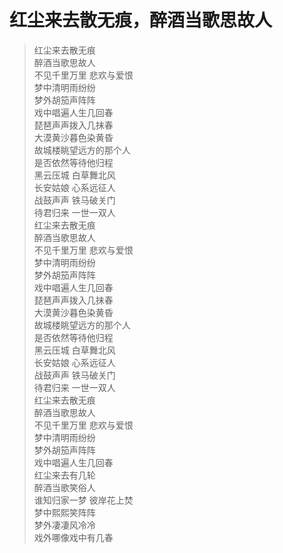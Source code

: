 # 红尘来去散无痕，醉酒当歌思故人


>红尘来去散无痕<br>
>醉酒当歌思故人<br>
>不见千里万里 悲欢与爱恨<br>
>梦中清明雨纷纷<br>
>梦外胡笳声阵阵<br>
>戏中唱遍人生几回春<br>
>琵琶声声拨入几抹春<br>
>大漠黄沙暮色染黄昏<br>
>故城楼眺望远方的那个人<br>
>是否依然等待他归程<br>
>黑云压城 白草舞北风<br>
>长安姑娘 心系远征人<br>
>战鼓声声 铁马破关门<br>
>待君归来 一世一双人<br>
>红尘来去散无痕<br>
>醉酒当歌思故人<br>
>不见千里万里 悲欢与爱恨<br>
>梦中清明雨纷纷<br>
>梦外胡笳声阵阵<br>
>戏中唱遍人生几回春<br>
>琵琶声声拨入几抹春<br>
>大漠黄沙暮色染黄昏<br>
>故城楼眺望远方的那个人<br>
>是否依然等待他归程<br>
>黑云压城 白草舞北风<br>
>长安姑娘 心系远征人<br>
>战鼓声声 铁马破关门<br>
>待君归来 一世一双人<br>
>红尘来去散无痕<br>
>醉酒当歌思故人<br>
>不见千里万里 悲欢与爱恨<br>
>梦中清明雨纷纷<br>
>梦外胡笳声阵阵<br>
>戏中唱遍人生几回春<br>
>红尘来去有几轮<br>
>醉酒当歌笑俗人<br>
>谁知归家一梦 彼岸花上焚<br>
>梦中熙熙笑阵阵<br>
>梦外凄凄风冷冷<br>
>戏外哪像戏中有几春<br>
